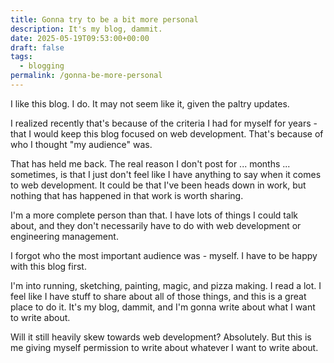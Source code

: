 ```yaml
---
title: Gonna try to be a bit more personal
description: It's my blog, dammit.
date: 2025-05-19T09:53:00+00:00
draft: false
tags:
  - blogging
permalink: /gonna-be-more-personal
---
```

I like this blog. I do. It may not seem like it, given the paltry updates.

I realized recently that's because of the criteria I had for myself for years - that I would keep this blog focused on web development. That's because of who I thought "my audience" was.

That has held me back. The real reason I don't post for ... months ... sometimes, is that I just don't feel like I have anything to say when it comes to web development. It could be that I've been heads down in work, but nothing that has happened in that work is worth sharing.

I'm a more complete person than that. I have lots of things I could talk about, and they don't necessarily have to do with web development or engineering management.

I forgot who the most important audience was - myself. I have to be happy with this blog first.

I'm into running, sketching, painting, magic, and pizza making. I read a lot. I feel like I have stuff to share about all of those things, and this is a great place to do it. It's my blog, dammit, and I'm gonna write about what I want to write about.

Will it still heavily skew towards web development? Absolutely. But this is me giving myself permission to write about whatever I want to write about.